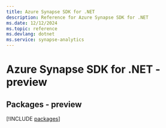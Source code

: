 ```yaml
---
title: Azure Synapse SDK for .NET
description: Reference for Azure Synapse SDK for .NET
ms.date: 12/12/2024
ms.topic: reference
ms.devlang: dotnet
ms.service: synapse-analytics
---
```

# Azure Synapse SDK for .NET - preview
## Packages - preview
[!INCLUDE [packages](synapse-index.md)]